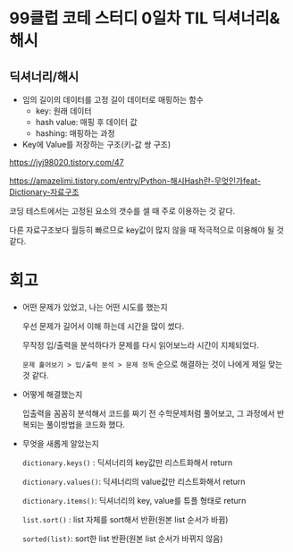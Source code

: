 # 99클럽 코테 스터디 0일차 TIL 딕셔너리&해시

## 딕셔너리/해시

- 임의 길이의 데이터를 고정 길이 데이터로 매핑하는 함수
    - key: 원래 데이터
    - hash value: 매핑 후 데이터 값
    - hashing: 매핑하는 과정
- Key에 Value를 저장하는 구조(키-값 쌍 구조)

https://jyj98020.tistory.com/47

https://amazelimi.tistory.com/entry/Python-해시Hash란-무엇인가feat-Dictionary-자료구조

코딩 테스트에서는 고정된 요소의 갯수를 셀 때 주로 이용하는 것 같다.

다른 자료구조보다 월등히 빠르므로 key값이 많지 않을 때 적극적으로 이용해야 될 것 같다.

# 회고

- 어떤 문제가 있었고, 나는 어떤 시도를 했는지
    
    우선 문제가 길어서 이해 하는데 시간을 많이 썼다.
    
    무작정 입/출력을 분석하다가 문제를 다시 읽어보느라 시간이 지체되었다.
    
    `문제 훑어보기 > 입/출력 분석 > 문제 정독`  순으로 해결하는 것이 나에게 제일 맞는 것 같다. 
    
- 어떻게 해결했는지
    
    입출력을 꼼꼼히 분석해서 코드를 짜기 전 수학문제처럼 풀어보고, 그 과정에서 반복되는 풀이방법을 코드화 했다.
    
- 무엇을 새롭게 알았는지
    
    `dictionary.keys()` : 딕셔너리의 key값만 리스트화해서 return
    
    `dictionary.values()`: 딕셔너리의 value값만 리스트화해서 return
    
    `dictionary.items()`: 딕셔너리의 key, value를 튜플 형태로 return
    
    `list.sort()` : list 자체를 sort해서 반환(원본 list 순서가 바뀜)
    
    `sorted(list)`: sort한 list 반환(원본 list 순서가 바뀌지 않음)
